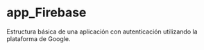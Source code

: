 # app_Firebase
Estructura básica de una aplicación con autenticación utilizando la plataforma de Google.
